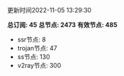 更新时间2022-11-05 13:29:30

**总订阅: 45**
**总节点: 2473**
**有效节点: 485**
- ssr节点: 8
- trojan节点: 47
- ss节点: 130
- v2ray节点: 300

